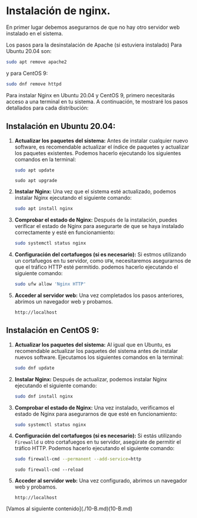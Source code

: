 # Instalación de nginx.

En primer lugar debemos asegurarnos de que no hay otro servidor web instalado en el sistema.

Los pasos para la desinstalación de Apache (si estuviera instalado) Para Ubuntu 20.04 son:

```bash
sudo apt remove apache2
```

y para CentOS 9:

```bash
sudo dnf remove httpd
```

Para instalar Nginx en Ubuntu 20.04 y CentOS 9, primero necesitarás acceso a una terminal en tu sistema. A continuación, te mostraré los pasos detallados para cada distribución:

## Instalación en Ubuntu 20.04:

1. **Actualizar los paquetes del sistema:**
   Antes de instalar cualquier nuevo software, es recomendable actualizar el índice de paquetes y actualizar los paquetes existentes. Podemos hacerlo ejecutando los siguientes comandos en la terminal:

   ```bash
   sudo apt update
   ```

   ```
   sudo apt upgrade
   ```

2. **Instalar Nginx:**
   Una vez que el sistema esté actualizado, podemos instalar Nginx ejecutando el siguiente comando:

   ```bash
   sudo apt install nginx
   ```

3. **Comprobar el estado de Nginx:**
   Después de la instalación, puedes verificar el estado de Nginx para asegurarte de que se haya instalado correctamente y esté en funcionamiento:

   ```bash
   sudo systemctl status nginx
   ```

4. **Configuración del cortafuegos (si es necesario):**
   Si estmos utilizando un cortafuegos en tu servidor, como `UFW`, necesitaremos asegurarnos de que el tráfico HTTP esté permitido. podemos hacerlo ejecutando el siguiente comando:

   ```bash
   sudo ufw allow 'Nginx HTTP'
   ```

5. **Acceder al servidor web:**
   Una vez completados los pasos anteriores, abrimos un navegador web y probamos.

   ```
   http://localhost
   ```

## Instalación en CentOS 9:

1. **Actualizar los paquetes del sistema:**
   Al igual que en Ubuntu, es recomendable actualizar los paquetes del sistema antes de instalar nuevos software. Ejecutamos los siguientes comandos en la terminal:

   ```bash
   sudo dnf update
   ```

2. **Instalar Nginx:**
   Después de actualizar, podemos instalar Nginx ejecutando el siguiente comando:

   ```bash
   sudo dnf install nginx
   ```

3. **Comprobar el estado de Nginx:**
   Una vez instalado, verificamos el estado de Nginx para asegurarnos de que esté en funcionamiento:

   ```bash
   sudo systemctl status nginx
   ```

4. **Configuración del cortafuegos (si es necesario):**
   Si estás utilizando `Firewalld` u otro cortafuegos en tu servidor, asegúrate de permitir el tráfico HTTP. Podemos hacerlo ejecutando el siguiente comando:

   ```bash
   sudo firewall-cmd --permanent --add-service=http
   ```

   ```
   sudo firewall-cmd --reload
   ```

5. **Acceder al servidor web:**
   Una vez configurado, abrimos un navegador web y probamos.

   ```
   http://localhost
   ```

[Vamos al siguiente contenido\](./10-B.md)(10-B.md)